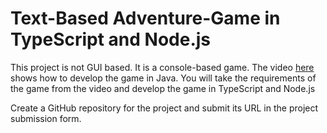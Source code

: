 # Text-Based Adventure-Game in TypeScript and Node.js

This project is not GUI based. 
It is a console-based game. The video [here](https://www.youtube.com/watch?v=EpB9u4ItOYU&t=1s) shows how to develop the game in Java. You will take the requirements of the game from the video and develop the game in TypeScript and Node.js

Create a GitHub repository for the project and submit its URL in the project submission form. 

